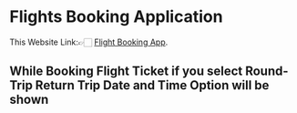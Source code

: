 # Flights Booking Application

This Website Link:👉🏻 [Flight Booking App](https://flights-booking-app.netlify.app).

## While Booking Flight Ticket if you select Round-Trip Return Trip Date and Time Option will be shown
